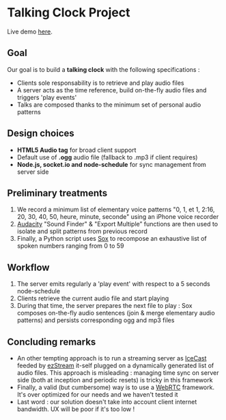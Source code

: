 **Talking Clock Project**
===================

Live demo [here](http://boost-hit.com:5000/).

Goal
---
Our goal is to build a **talking clock** with the following specifications :

- Clients sole responsability is to retrieve and play audio files
- A server acts as the time reference, build on-the-fly audio files and triggers 'play events'
- Talks are composed thanks to the minimum set of personal audio patterns



Design choices
----------------
- **HTML5 Audio tag** for broad client support
- Default use of **.ogg** audio file (fallback to .mp3 if client requires)
- **Node.js, socket.io and node-schedule** for sync management from server side



Preliminary treatments
----------------------
1. We record a minimum list of elementary voice patterns "0, 1, et 1, 2:16, 20, 30, 40, 50, heure, minute, seconde" using an iPhone voice recorder
2. [Audacity](http://www.audacityteam.org/) "Sound Finder" & "Export Multiple” functions are then used to isolate and split patterns from previous record
3. Finally, a Python script uses [Sox](http://sox.sourceforge.net/) to recompose an exhaustive list of spoken numbers ranging from 0 to 59



Workflow
--------
1. The server emits regularly a 'play event' with respect to a 5 seconds node-schedule
2. Clients retrieve the current audio file and start playing
3. During that time, the server prepares the next file to play : Sox composes on-the-fly audio sentences (join & merge elementary audio patterns) and persists corresponding ogg and mp3 files



Concluding remarks
--------

- An other tempting approach is to run a streaming server as [IceCast](http://icecast.org/) feeded by [ezStream](http://icecast.org/ezstream/) it-self plugged on a dynamically generated list of audio files. This approach is misleading : managing time sync on server side (both at inception and periodic resets) is tricky in this framework
- Finally, a valid (but cumbersome) way is to use a [WebRTC](https://webrtc.org/) framework. It's over optimized for our needs and we haven't tested it
- Last word : our solution doesn't take into account client internet bandwidth. UX will be poor if it's too low !
